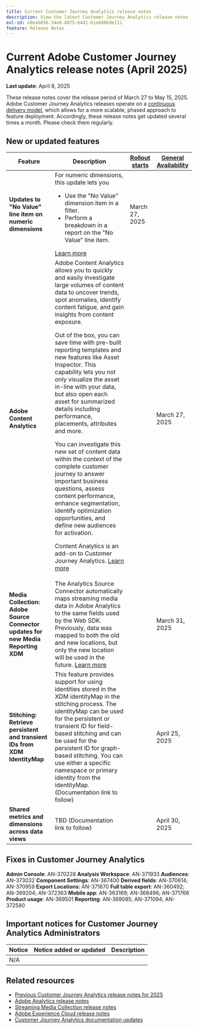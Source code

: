 ```yaml
---
title: Current Customer Journey Analytics release notes
description: View the latest Customer Journey Analytics release notes
exl-id: e8eab856-34e0-4875-b441-b1e680b9e111
feature: Release Notes
---
```

# Current Adobe Customer Journey Analytics release notes (April 2025)


**Last update**: April 8, 2025

These release notes cover the release period of March 27 to May 15, 2025. Adobe Customer Journey Analytics releases operate on a [continuous delivery model](releases.md), which allows for a more scalable, phased approach to feature deployment. Accordingly, these release notes get updated several times a month. Please check them regularly.

## New or updated features 

| Feature | Description | [Rollout starts](releases.md) | [General Availability](releases.md) |
| ----------- | ---------- | ------- | ---- |
| **Updates to "No Value" line item on numeric dimensions** | For numeric dimensions, this update lets you<ul><li>Use the "No Value" dimension item in a filter.</li><li>Perform a breakdown in a report on the "No Value" line item.</li></ul> [Learn more](https://experienceleague.adobe.com/en/docs/analytics-platform/using/cja-dataviews/component-settings/no-value-options#numeric)  | March 27, 2025 |
| **Adobe Content Analytics** |  Adobe Content Analytics allows you to quickly and easily investigate large volumes of content data to uncover trends, spot anomalies, identify content fatigue, and gain insights from content exposure.<p>Out of the box, you can save time with pre-built reporting templates and new features like Asset Inspector. This capability lets you not only visualize the asset in-line with your data, but also open each asset for summarized details including performance, placements, attributes and more.<p>You can investigate this new set of content data within the context of the complete customer journey to answer important business questions, assess content performance, enhance segmentation, identify optimization opportunities, and define new audiences for activation.<p>Content Analytics is an add-on to Customer Journey Analytics. [Learn more](https://experienceleague.adobe.com/en/docs/analytics-platform/using/content-analytics/content-analytics) |  | March 27, 2025 |
| **Media Collection: Adobe Source Connector updates for new Media Reporting XDM** | The Analytics Source Connector automatically maps streaming media data in Adobe Analytics to the same fields used by the Web SDK. Previously, data was mapped to both the old and new locations, but only the new location will be used in the future. [Learn more](https://experienceleague.adobe.com/en/docs/analytics/implementation/aep-edge/xdm-var-mapping) |  | March 31, 2025 |
| **Stitching: Retrieve persistent and transient IDs from XDM IdentityMap** |  This feature provides support for using identities stored in the XDM identityMap in the stitching process. The identityMap can be used for the persistent or transient ID for field-based stitching and can be used for the persistent ID for graph-based stitching.  You can use either a specific namespace or primary identity from the identityMap. (Documentation link to follow)|  | April 25, 2025 |
| **Shared metrics and dimensions across data views** | TBD (Documentation link to follow) |  | April 30, 2025 |


## Fixes in Customer Journey Analytics

**Admin Console**: AN-370228
**Analysis Workspace**: AN-371933
**Audiences**: AN-373032
**Component Settings**: AN-367400
**Derived fields**: AN-370614; AN-370959
**Export Locations**: AN-371670
**Full table export**: AN-360492; AN-369204; AN-372363
**Mobile app**: AN-363169; AN-368496; AN-371766
**Product usage**: AN-369501
**Reporting**: AN-369085; AN-371094; AN-372580


## Important notices for Customer Journey Analytics Administrators

| Notice | Notice added or updated | Description |
| --- | --- | --- |
| N/A | | | 

## Related resources

* [Previous Customer Journey Analytics release notes for 2025](/help/release-notes/2025.md)
* [Adobe Analytics release notes](https://experienceleague.adobe.com/docs/analytics/release-notes/latest.html)
* [Streaming Media Collection release notes](https://experienceleague.adobe.com/docs/media-analytics/using/additional-resources/release-notes.html)
* [Adobe Experience Cloud release notes](https://experienceleague.adobe.com/docs/release-notes/experience-cloud/current.html)
* [Customer Journey Analytics documentation updates](/help/release-notes/doc-changes.md)
